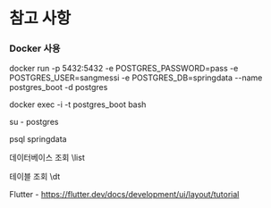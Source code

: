 # 참고 사항

### Docker 사용
docker run -p 5432:5432 -e POSTGRES_PASSWORD=pass -e POSTGRES_USER=sangmessi -e POSTGRES_DB=springdata --name postgres_boot -d postgres

docker exec -i -t postgres_boot bash

su - postgres

psql springdata

데이터베이스 조회
\list

테이블 조회
\dt

Flutter - https://flutter.dev/docs/development/ui/layout/tutorial
